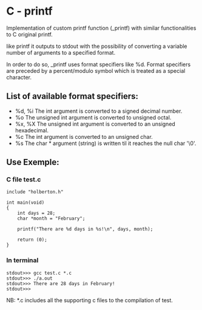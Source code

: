 # C - printf

Implementation of custom printf function (\_printf) with similar functionalities
to C original printf.

like printf it outputs to stdout with the possibility of converting a variable
number of arguments to a specified format.

In order to do so, \_printf uses format specifiers like %d.
Format specifiers are preceded by a percent/modulo symbol which is treated as
a special character.

## List of available format specifiers:

- %d, %i The  int argument is converted to a signed decimal number.
- %o The unsigned int argument is converted to unsigned octal.
- %x, %X The unsigned int argument is converted to an unsigned hexadecimal.
- %c The int argument is converted to an unsigned char.
- %s The char * argument (string) is written til it reaches the null char '\0'.

## Use Exemple:

### C file test.c
```
include "holberton.h"

int main(void)
{
	int days = 28;
	char *month = "February";

	printf("There are %d days in %s!\n", days, month);

	return (0);
}
```

### In terminal
```
stdout>>> gcc test.c *.c 
stdout>>> ./a.out
stdout>>> There are 28 days in February!
stdout>>>
```
NB: \*.c includes all the supporting c files to the compilation of test.
